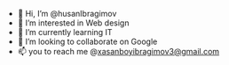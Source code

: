 - 👋 Hi, I’m @husanIbragimov
- 👀 I’m interested in Web design
- 🌱 I’m currently learning IT
- 💞️ I’m looking to collaborate on Google
- 📫 you to reach me @xasanboyibragimov3@gmail.com

<!---
husanIbragimov/husanIbragimov is a ✨ special ✨ repository because its `README.md` (this file) appears on your GitHub profile.
You can click the Preview link to take a look at your changes.
--->

